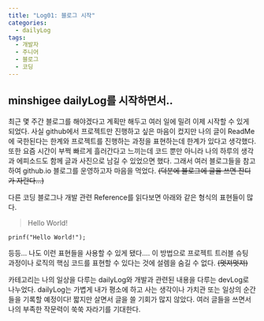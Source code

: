 ```yaml
---
title: "Log01: 블로그 시작"
categories:
  - dailyLog
tags:
  - 개발자
  - 주니어
  - 블로그
  - 코딩
---
```

## minshigee dailyLog를 시작하면서..

최근 몇 주간 블로그를 해야겠다고 계획만 해두고 여러 일에 밀려 이제 시작할 수 있게 되었다. 사실 github에서 프로젝트만 진행하고 싶은 마음이 컸지만 나의 글이 ReadMe에 국한된다는 한계와 프로젝트를 진행하는 과정을 표현하는데 한계가 있다고 생각했다. 또한 요즘 시간이 부쩍 빠르게 흘러간다고 느끼는데 코드 뿐만 아니라 나의 하루의 생각과 에피소드도 함께 글과 사진으로 남길 수 있었으면 했다. 그래서 여러 블로그들을 참고하여 github.io 블로그를 운영하고자 마음을 먹었다.  ~~(덕분에 블로그에 글을 쓰면 잔디가 자란다...)~~

 다른 코딩 블로그나 개발 관련 Reference를 읽다보면 아래와 같은 형식의 표현들이 많다.

> Hello World!

    prinf("Hello World!");
등등... 나도 이런 표현들을 사용할 수 있게 됐다.... 이 방법으로 프로젝트 트러블 슈팅 과정이나 로직의 핵심 코드를 표현할 수 있다는 것에 설렘을 숨길 수 없다. ~~(멋져멋져)~~

카테고리는 나의 일상을 다루는 dailyLog와 개발과 관련된 내용을 다루는 devLog로 나누었다. dailyLog는 가볍게 내가 평소에 하고 사는 생각이나 가치관 또는 일상의 순간들을 기록할 예정이다! 짧지만 살면서 글을 쓸 기회가 많지 않았다. 여러 글들을 쓰면서 나의 부족한 작문력이 쑥쑥 자라기를 기대한다.